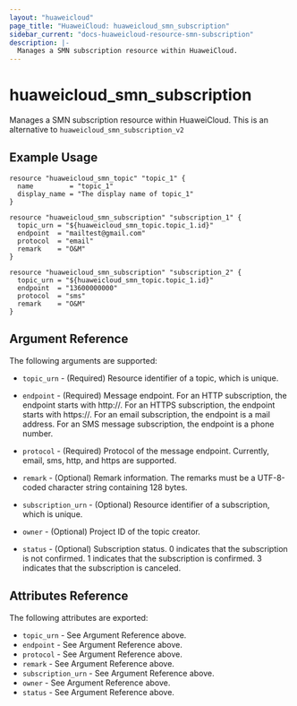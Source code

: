 ```yaml
---
layout: "huaweicloud"
page_title: "HuaweiCloud: huaweicloud_smn_subscription"
sidebar_current: "docs-huaweicloud-resource-smn-subscription"
description: |-
  Manages a SMN subscription resource within HuaweiCloud.
---
```


# huaweicloud\_smn\_subscription

Manages a SMN subscription resource within HuaweiCloud.
This is an alternative to `huaweicloud_smn_subscription_v2`

## Example Usage

```hcl
resource "huaweicloud_smn_topic" "topic_1" {
  name         = "topic_1"
  display_name = "The display name of topic_1"
}

resource "huaweicloud_smn_subscription" "subscription_1" {
  topic_urn = "${huaweicloud_smn_topic.topic_1.id}"
  endpoint  = "mailtest@gmail.com"
  protocol  = "email"
  remark    = "O&M"
}

resource "huaweicloud_smn_subscription" "subscription_2" {
  topic_urn = "${huaweicloud_smn_topic.topic_1.id}"
  endpoint  = "13600000000"
  protocol  = "sms"
  remark    = "O&M"
}
```

## Argument Reference

The following arguments are supported:

* `topic_urn` - (Required) Resource identifier of a topic, which is unique.

* `endpoint` - (Required) Message endpoint.
     For an HTTP subscription, the endpoint starts with http\://.
     For an HTTPS subscription, the endpoint starts with https\://.
     For an email subscription, the endpoint is a mail address.
     For an SMS message subscription, the endpoint is a phone number.

* `protocol` - (Required) Protocol of the message endpoint. Currently, email,
     sms, http, and https are supported.

* `remark` - (Optional) Remark information. The remarks must be a UTF-8-coded
     character string containing 128 bytes.

* `subscription_urn` - (Optional) Resource identifier of a subscription, which
     is unique.

* `owner` - (Optional) Project ID of the topic creator.

* `status` - (Optional) Subscription status.
     0 indicates that the subscription is not confirmed.
     1 indicates that the subscription is confirmed.
     3 indicates that the subscription is canceled.


## Attributes Reference

The following attributes are exported:

* `topic_urn` - See Argument Reference above.
* `endpoint` - See Argument Reference above.
* `protocol` - See Argument Reference above.
* `remark` - See Argument Reference above.
* `subscription_urn` - See Argument Reference above.
* `owner` - See Argument Reference above.
* `status` - See Argument Reference above.
